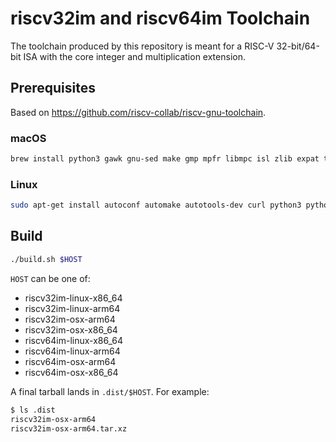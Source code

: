 # riscv32im and riscv64im Toolchain

The toolchain produced by this repository is meant for a RISC-V 32-bit/64-bit ISA with the core integer and multiplication extension.

## Prerequisites

Based on https://github.com/riscv-collab/riscv-gnu-toolchain.

### macOS

```bash
brew install python3 gawk gnu-sed make gmp mpfr libmpc isl zlib expat texinfo flock libslirp
```

### Linux

```bash
sudo apt-get install autoconf automake autotools-dev curl python3 python3-pip python3-tomli libmpc-dev libmpfr-dev libgmp-dev gawk build-essential bison flex texinfo gperf libtool patchutils bc zlib1g-dev libexpat-dev ninja-build git cmake libglib2.0-dev libslirp-dev
```

## Build

```bash
./build.sh $HOST
```

`HOST` can be one of:
* riscv32im-linux-x86_64
* riscv32im-linux-arm64
* riscv32im-osx-arm64
* riscv32im-osx-x86_64
* riscv64im-linux-x86_64
* riscv64im-linux-arm64
* riscv64im-osx-arm64
* riscv64im-osx-x86_64

A final tarball lands in `.dist/$HOST`. For example:

```bash
$ ls .dist
riscv32im-osx-arm64
riscv32im-osx-arm64.tar.xz
```
